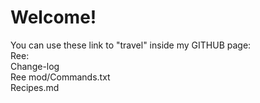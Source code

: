 <h1>Welcome!</h1>
You can use these link to "travel" inside my GITHUB page: 
<br>
Ree: <br>
  Change-log<br>
  Ree mod/Commands.txt<br>
  Recipes.md<br>
